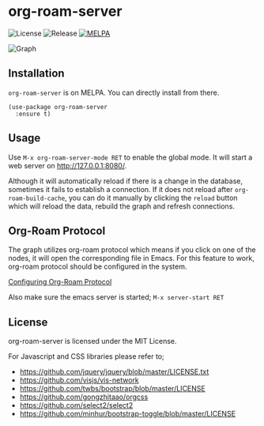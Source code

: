 org-roam-server
===================================
![License](https://img.shields.io/github/license/org-roam/org-roam-server)
![Release](https://img.shields.io/github/v/release/org-roam/org-roam-server)
[![MELPA](https://melpa.org/packages/org-roam-server-badge.svg)](https://melpa.org/#/org-roam-server)

![Graph](https://raw.githubusercontent.com/goktug97/org-roam-server/master/org-roam-server.gif)

## Installation

`org-roam-server` is on MELPA. You can directly install from there.

```elisp
(use-package org-roam-server
  :ensure t)
```

## Usage

Use `M-x org-roam-server-mode RET` to enable the global mode. 
It will start a web server on http://127.0.0.1:8080/.

Although it will automatically reload if there is a change in the
database, sometimes it fails to establish a connection. If it does not
reload after `org-roam-build-cache`, you can do it manually by
clicking the `reload` button which will reload the data, rebuild the
graph and refresh connections.

## Org-Roam Protocol
The graph utilizes org-roam protocol which means if you click on one
of the nodes, it will open the corresponding file in Emacs. For this
feature to work, org-roam protocol should be configured in the system.

[Configuring Org-Roam Protocol](https://org-roam.readthedocs.io/en/develop/roam_protocol/)

Also make sure the emacs server is started; `M-x server-start RET`

## License
org-roam-server is licensed under the MIT License.

For Javascript and CSS libraries please refer to;
- https://github.com/jquery/jquery/blob/master/LICENSE.txt
- https://github.com/visjs/vis-network
- https://github.com/twbs/bootstrap/blob/master/LICENSE
- https://github.com/gongzhitaao/orgcss
- https://github.com/select2/select2
- https://github.com/minhur/bootstrap-toggle/blob/master/LICENSE
